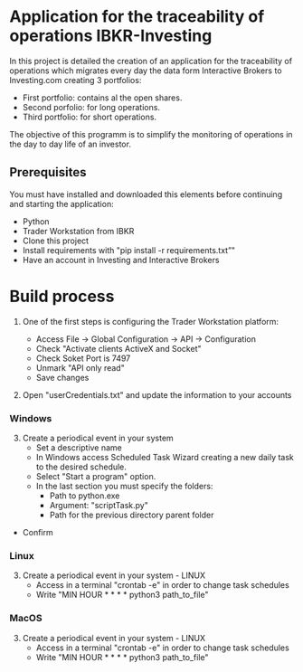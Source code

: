 # Application for the traceability of operations IBKR-Investing

In this project is detailed the creation of an application for the traceability of operations which migrates every day the data form Interactive Brokers to Investing.com creating 3 portfolios:
- First portfolio: contains al the open shares.
- Second porfolio: for long operations.
- Third portfolio: for short operations.

The objective of this programm is to simplify the monitoring of operations in the day to day life of an investor.

## Prerequisites

You must have installed and downloaded this elements before continuing and starting the application:
  * Python 
  * Trader Workstation from IBKR
  * Clone this project
  * Install requirements with "pip install -r requirements.txt”"
  * Have an account in Investing and Interactive Brokers

# Build process

1) One of the first steps is configuring the Trader Workstation platform:
   * Access File -> Global Configuration -> API -> Configuration
   * Check "Activate clients ActiveX and Socket"
   * Check Soket Port is 7497
   * Unmark "API only read"
   * Save changes

2) Open "userCredentials.txt" and update the information to your accounts

### Windows

3) Create a periodical event in your system 
   * Set a descriptive name
   * In Windows access Scheduled Task Wizard creating a new daily task to the desired schedule.
   * Select "Start a program" option.
   * In the last section you must specify the folders:
     * Path to python.exe
     * Argument: "scriptTask.py"
     * Path for the previous directory parent folder
  *  Confirm

### Linux

3) Create a periodical event in your system - LINUX
   * Access in a terminal "crontab -e" in order to change task schedules
   * Write "MIN HOUR * * * *  python3 path_to_file"

### MacOS

3) Create a periodical event in your system - LINUX
   * Access in a terminal "crontab -e" in order to change task schedules
   * Write "MIN HOUR * * * *  python3 path_to_file"




